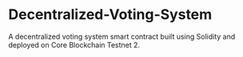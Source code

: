 # Decentralized-Voting-System
A decentralized voting system smart contract built using Solidity and deployed on Core Blockchain Testnet 2.
